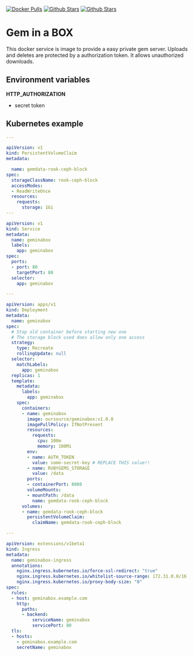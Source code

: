 [![Docker Pulls](https://img.shields.io/docker/pulls/oursource/geminabox.svg)](https://hub.docker.com/r/oursource/geminabox/)
[![Github Stars](https://img.shields.io/github/stars/our-source/geminabox.svg?label=github%20%E2%98%85)](https://github.com/our-source/geminabox/)
[![Github Stars](https://img.shields.io/github/contributors/our-source/geminabox.svg)](https://github.com/our-source/geminabox/)

# Gem in a BOX

This docker service is image to provide a easy private gem server.
Uploads and deletes are protected by a authorization token. It allows unauthorized downloads.

## Environment variables

__HTTP_AUTHORIZATION__
  * secret token

## Kubernetes example

```yaml
---

apiVersion: v1
kind: PersistentVolumeClaim
metadata:

  name: gemdata-rook-ceph-block
spec:
  storageClassName: rook-ceph-block
  accessModes:
  - ReadWriteOnce
  resources:
    requests:
      storage: 1Gi
---

apiVersion: v1
kind: Service
metadata:
  name: geminabox
  labels:
    app: geminabox
spec:
  ports:
  - port: 80
    targetPort: 80
  selector:
    app: geminabox

---

apiVersion: apps/v1
kind: Deployment
metadata:
  name: geminabox
spec:
  # Stop old container before starting new one
  # The storage block used does allow only one access
  strategy:
    type: Recreate
    rollingUpdate: null
  selector:
    matchLabels:
      app: geminabox
  replicas: 1
  template:
    metadata:
      labels:
        app: geminabox
    spec:
      containers:
      - name: geminabox
        image: oursource/geminabox:v1.0.0
        imagePullPolicy: IfNotPresent
        resources:
          requests:
            cpu: 100m
            memory: 100Mi
        env:
        - name: AUTH_TOKEN
          value: some-secret-key # REPLACE THIS value!!
        - name: RUBYGEMS_STORAGE
          value: /data
        ports:
        - containerPort: 8080
        volumeMounts:
        - mountPath: /data
          name: gemdata-rook-ceph-block
      volumes:
      - name: gemdata-rook-ceph-block
        persistentVolumeClaim:
          claimName: gemdata-rook-ceph-block

---

apiVersion: extensions/v1beta1
kind: Ingress
metadata:
  name: geminabox-ingress
  annotations:
    nginx.ingress.kubernetes.io/force-ssl-redirect: "true"
    nginx.ingress.kubernetes.io/whitelist-source-range: 172.31.0.0/16
    nginx.ingress.kubernetes.io/proxy-body-size: "0"
spec:
  rules:
  - host: geminabox.example.com
    http:
      paths:
      - backend:
          serviceName: geminabox
          servicePort: 80
  tls:
  - hosts:
    - geminabox.example.com
    secretName: geminabox
```
